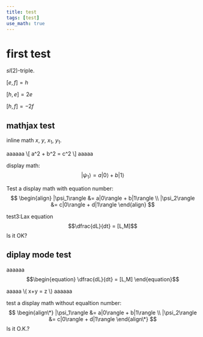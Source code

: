 ```yaml
---
title: test
tags: [test]
use_math: true
---
```

# first test
$sl(2)$-triple.

$[e,f] = h$

$[h,e] = 2e$

$[h,f]=-2f$

## mathjax test
inline math $x$, $y$, $x_1$, $y_1$.

aaaaaa
\\[ a^2 + b^2 = c^2 \\]
aaaaa

display math:
$$
   |\psi_1\rangle = a|0\rangle + b|1\rangle
$$

Test a display math with equation number:
$$
  \begin{align}
    |\psi_1\rangle &= a|0\rangle + b|1\rangle \\
    |\psi_2\rangle &= c|0\rangle + d|1\rangle
  \end{align}
$$

test3:Lax equation
$$\dfrac{dL}{dt} = [L,M]$$
Is it OK?

## diplay mode test
aaaaaa
$$\begin{equation} \dfrac{dL}{dt} = [L,M] \end{equation}$$

aaaaa
\\( x+y = z \\)
aaaaaa



test a display math without equaltion number:
$$
\begin{align\*}
    |\psi_1\rangle &= a|0\rangle + b|1\rangle \\
    |\psi_2\rangle &= c|0\rangle + d|1\rangle
\end{align\*}
$$
Is it O.K.?


